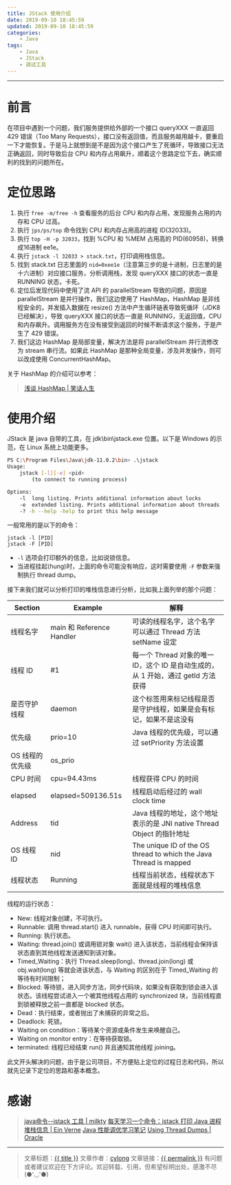 ```yaml
---
title: JStack 使用介绍
date: 2019-09-10 18:45:59
updated: 2019-09-10 18:45:59
categories:
    - Java
tags:
    - Java
    - JStack
    - 调试工具
---
```

---

# 前言

在项目中遇到一个问题，我们服务提供给外部的一个接口 queryXXX 一直返回 429 错误（Too Many Requests），接口没有返回值，而且服务越用越卡，要重启一下才能恢复。于是马上就想到是不是因为这个接口产生了死循环，导致接口无法正确返回，同时导致后台 CPU 和内存占用飙升，顺着这个思路定位下去，确实顺利的找到的问题所在。

<!-- more -->

# 定位思路

1. 执行 `free -m/free -h` 查看服务的后台 CPU 和内存占用，发现服务占用的内存和 CPU 过高。
2. 执行 `jps/ps/top` 命令找到 CPU 和内存占用高的进程 ID(32033)。
3. 执行 `top -H -p 32033`，找到 %CPU 和 %MEM 占用高的 PID(60958)，转换成16进制 ee1e。
4. 执行 `jstack -l 32033 > stack.txt`，打印调用栈信息。
5. 找到 stack.txt 日志里面的 `nid=0xee1e`（注意第三步的是十进制，日志里的是十六进制）对应接口服务，分析调用栈，发现 queryXXX 接口的状态一直是 RUNNING 状态，卡死。
6. 定位后发现代码中使用了流 API 的 parallelStream 导致的问题，原因是 parallelStream 是并行操作，我们这边使用了 HashMap，HashMap 是非线程安全的，并发插入数据在 resize() 方法中产生循环链表导致死循环（JDK8 已经解决），导致 queryXXX 接口的状态一直是 RUNNING，无返回值，CPU 和内存飙升。调用服务方在没有接受到返回的时候不断请求这个服务，于是产生了 429 错误。
7. 我们这边 HashMap 是局部变量，解决方法是将 parallelStream 并行流修改为 stream 串行流。如果此 HashMap 是那种全局变量，涉及并发操作，则可以改成使用 ConcurrentHashMap。

关于 HashMap 的介绍可以参考：

> [浅谈 HashMap | 笑话人生][1]

# 使用介绍

JStack 是 java 自带的工具，在 jdk\bin\jstack.exe 位置。以下是 Windows 的示范，在 Linux 系统上功能更多。

```sh
PS C:\Program Files\Java\jdk-11.0.2\bin> .\jstack
Usage:
    jstack [-l][-e] <pid>
        (to connect to running process)

Options:
    -l  long listing. Prints additional information about locks
    -e  extended listing. Prints additional information about threads
    -? -h --help -help to print this help message
```

一般常用的是以下的命令：

```
jstack -l [PID]
jstack -F [PID]
```

* `-l` 选项会打印额外的信息，比如说锁信息。
* 当进程挂起(hung)时，上面的命令可能没有响应，这时需要使用 `-F` 参数来强制执行 thread dump。

接下来我们就可以分析打印的堆栈信息进行分析，比如我上面列举的那个问题：

| Section     | Example                   | 解释                                                                    |
|-------------|---------------------------|------------------------------------------------------------------------|
| 线程名字      | main 和 Reference Handler | 可读的线程名字，这个名字可以通过 Thread 方法 setName 设定                      |
| 线程 ID      | #1                        |	每一个 Thread 对象的唯一 ID，这个 ID 是自动生成的，从 1 开始，通过 getId 方法获得 |
| 是否守护线程   | daemon                    | 这个标签用来标记线程是否是守护线程，如果是会有标记，如果不是这没有                  |
| 优先级        | prio=10                  | Java 线程的优先级，可以通过 setPriority 方法设置                             |
| OS 线程的优先级| os_prio                   |	                                                                   |
| CPU 时间     |	cpu=94.43ms               | 线程获得 CPU 的时间                                                       |
| elapsed     |	elapsed=509136.51s         | 线程启动后经过的 wall clock time                                         |
| Address     |	tid                        | Java 线程的地址，这个地址表示的是 JNI native Thread Object 的指针地址         |
| OS 线程 ID   |	nid                        | The unique ID of the OS thread to which the Java Thread is mapped     |
| 线程状态      |	Running                    | 线程当前状态，线程状态下面就是线程的堆栈信息                                   |

线程的运行状态：

* New: 线程对象创建，不可执行。
* Runnable: 调用 thread.start() 进入 runnable，获得 CPU 时间即可执行。
* Running: 执行状态。
* Waiting: thread.join() 或调用锁对象 wait() 进入该状态，当前线程会保持该状态直到其他线程发送通知到该对象。
* Timed_Waiting：执行 Thread.sleep(long)、thread.join(long) 或 obj.wait(long) 等就会进该状态，与 Waiting 的区别在于 Timed_Waiting 的等待有时间限制；
* Blocked: 等待锁，进入同步方法，同步代码块，如果没有获取到锁会进入该状态。该线程尝试进入一个被其他线程占用的 synchronized 块，当前线程直到锁被释放之前一直都是 blocked 状态。
* Dead：执行结束，或者抛出了未捕获的异常之后。
* Deadlock: 死锁。
* Waiting on condition：等待某个资源或条件发生来唤醒自己。
* Waiting on monitor entry：在等待获取锁。
* terminated: 线程已经结束 run() 并且通知其他线程 joining。

此文开头解决的问题，由于是公司项目，不方便贴上定位的过程日志和代码，所以就先记录下定位的思路和基本概念。

# 感谢

> [java命令--jstack 工具 | milkty][2]
> [每天学习一个命令：jstack 打印 Java 进程堆栈信息 | Ein Verne][3]
> [Java 性能调优学习笔记][4]
> [Using Thread Dumps | Oracle][5]

---

> 文章标题：<a href='{{ permalink }}' title='{{ title }}' >{{ title }}</a>
> 文章作者：[cylong](http://www.cylong.com/about/ "cylong")
> 文章链接：<a href='{{ permalink }}' title='{{ title }}' >{{ permalink }}</a>
> 有问题或者建议欢迎在下方评论。欢迎转载、引用，但希望标明出处，感激不尽(●'◡'●)

[1]: /blog/2019/09/10/hashmap/ "浅谈 HashMap | 笑话人生"
[2]: https://www.cnblogs.com/kongzhongqijing/articles/3630264.html "java命令--jstack 工具 | milkty"
[3]: http://einverne.github.io/post/2017/09/jstack-usage.html "每天学习一个命令：jstack 打印 Java 进程堆栈信息 | Ein Verne"
[4]: https://skyao.gitbooks.io/leaning-java-performance-tuning/content/cpu/threaddump/dump/jstack.html "Java 性能调优学习笔记"
[5]: https://docs.oracle.com/cd/E13150_01/jrockit_jvm/jrockit/geninfo/diagnos/using_threaddumps.html "Using Thread Dumps | Oracle"
